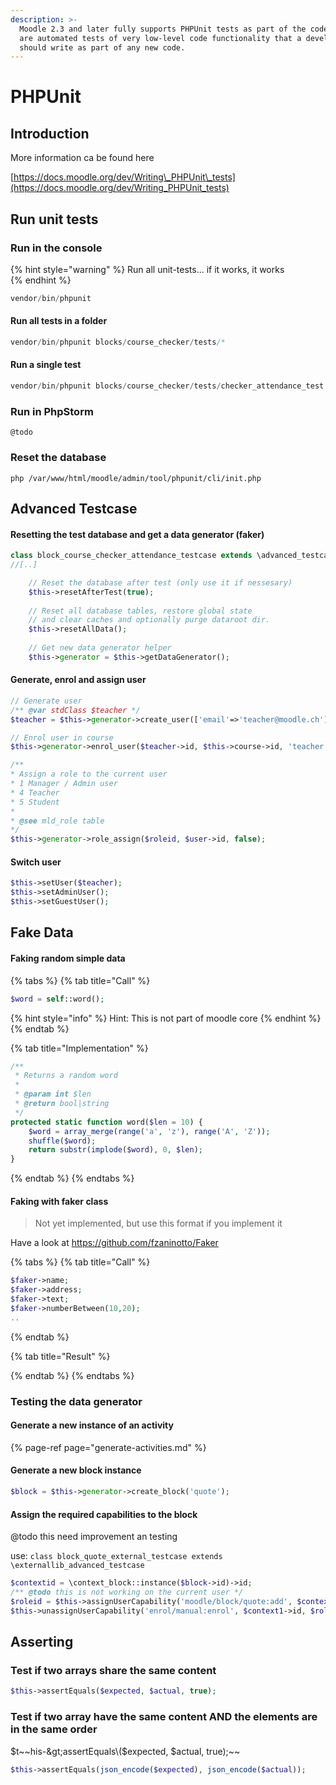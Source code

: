 ```yaml
---
description: >-
  Moodle 2.3 and later fully supports PHPUnit tests as part of the code. These
  are automated tests of very low-level code functionality that a developer
  should write as part of any new code.
---
```


# PHPUnit

## Introduction

More information ca be found here 

[https://docs.moodle.org/dev/Writing\_PHPUnit\_tests](https://docs.moodle.org/dev/Writing_PHPUnit_tests)

## Run unit tests

### Run in the console

{% hint style="warning" %}
Run all unit-tests... if it works, it works  
{% endhint %}

```php
vendor/bin/phpunit
```

#### Run all tests in a folder

```php
vendor/bin/phpunit blocks/course_checker/tests/*
```

#### Run a single test

```php
vendor/bin/phpunit blocks/course_checker/tests/checker_attendance_test.php
```

### Run in PhpStorm

```text
@todo
```

### Reset the database

```text
php /var/www/html/moodle/admin/tool/phpunit/cli/init.php
```

## Advanced Testcase

#### Resetting the test database and get a data generator \(faker\)

```php
class block_course_checker_attendance_testcase extends \advanced_testcase {
//[..]

    // Reset the database after test (only use it if nessesary)
    $this->resetAfterTest(true);
    
    // Reset all database tables, restore global state 
    // and clear caches and optionally purge dataroot dir.
    $this->resetAllData();
    
    // Get new data generator helper
    $this->generator = $this->getDataGenerator();
```

#### Generate, enrol and assign user

```php
// Generate user
/** @var stdClass $teacher */
$teacher = $this->generator->create_user(['email'=>'teacher@moodle.ch']);

// Enrol user in course
$this->generator->enrol_user($teacher->id, $this->course->id, 'teacher', 'manual');

/**
* Assign a role to the current user
* 1 Manager / Admin user
* 4 Teacher
* 5 Student
*
* @see mld_role table
*/
$this->generator->role_assign($roleid, $user->id, false);
```

#### Switch user

```php
$this->setUser($teacher);
$this->setAdminUser();
$this->setGuestUser();
```

## Fake Data

#### Faking random simple data

{% tabs %}
{% tab title="Call" %}
```php
$word = self::word();
```

{% hint style="info" %}
Hint: This is not part of moodle core
{% endhint %}
{% endtab %}

{% tab title="Implementation" %}
```php
/**
 * Returns a random word
 *
 * @param int $len
 * @return bool|string
 */
protected static function word($len = 10) {
    $word = array_merge(range('a', 'z'), range('A', 'Z'));
    shuffle($word);
    return substr(implode($word), 0, $len);
}
```
{% endtab %}
{% endtabs %}

#### Faking with faker class

> Not yet implemented, but use this format if you implement it

Have a look at https://github.com/fzaninotto/Faker

{% tabs %}
{% tab title="Call" %}
```php
$faker->name;
$faker->address;
$faker->text;
$faker->numberBetween(10,20);
..
```
{% endtab %}

{% tab title="Result" %}

{% endtab %}
{% endtabs %}

### Testing the data generator

#### Generate a new instance of an activity

{% page-ref page="generate-activities.md" %}

#### Generate a new block instance

```php
$block = $this->generator->create_block('quote');
```

#### Assign the required capabilities to the block

@todo this need improvement an testing

use: `class block_quote_external_testcase extends \externallib_advanced_testcase`

```php
$contextid = \context_block::instance($block->id)->id;
/** @todo this is not working on the current user */
$roleid = $this->assignUserCapability('moodle/block/quote:add', $contextid);
$this->unassignUserCapability('enrol/manual:enrol', $context1->id, $roleid);
```

## Asserting

### Test if two arrays share the same content

```php
$this->assertEquals($expected, $actual, true);
```

### Test if two array have the same content AND the elements are in the same order

$t~~his-&gt;assertEquals\($expected, $actual, true\);~~

```php
$this->assertEquals(json_encode($expected), json_encode($actual));
```

